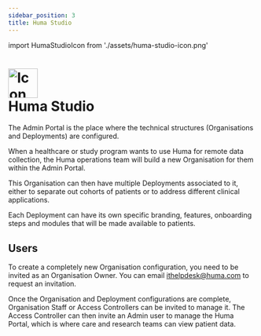 ```yaml
---
sidebar_position: 3
title: Huma Studio
---
```

import HumaStudioIcon from './assets/huma-studio-icon.png'


# <img src={HumaStudioIcon} alt="Icon description" width="60" height="60"/> <br/> Huma Studio
The Admin Portal is the place where the technical structures (Organisations and Deployments) are configured. 

When a healthcare or study program wants to use Huma for remote data collection, the Huma operations team will build a new Organisation for them within the Admin Portal.

This Organisation can then have multiple Deployments associated to it, either to separate out cohorts of patients or to address different clinical applications.

Each Deployment can have its own specific branding, features, onboarding steps and modules that will be made available to patients. 

## Users

To create a completely new Organisation configuration, you need to be invited as an Organisation Owner. You can email ithelpdesk@huma.com to request an invitation. 

Once the Organisation and Deployment configurations are complete, Organisation Staff or Access Controllers can be invited to manage it. The Access Controller can then invite an Admin user to manage the Huma Portal, which is where care and research teams can view patient data.
